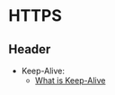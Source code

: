 # HTTPS

## Header

- Keep-Alive:
  - [What is Keep-Alive](https://www.imperva.com/learn/performance/http-keep-alive/)
